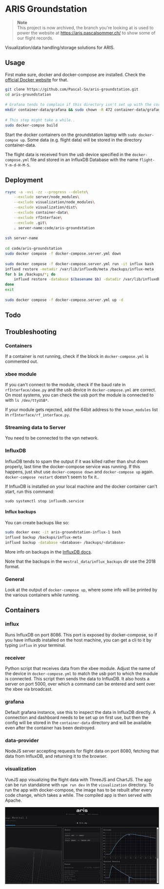 # ARIS Groundstation

> **Note**</br>
> This project is now archived, the branch you're looking at is used to power the website at https://aris.pascalsommer.ch/ to show some of our flight records.

Visualization/data handling/storage solutions for ARIS.

## Usage
First make sure, docker and docker-compose are installed. Check the [official Docker website](https://docs.docker.com/install/) for that.

```bash
git clone https://github.com/Pascal-So/aris-groundstation.git
cd aris-groundstation

# Grafana tends to complain if this directory isn't set up with the correct permissions.
mkdir container-data/grafana && sudo chown -R 472 container-data/grafana

# This step might take a while..
sudo docker-compse build
```

Start the docker containers on the groundstation laptop with `sudo docker-compse up`. Some data (e.g. flight data) will be stored in the directory container-data.

The flight data is received from the usb device specified in the `docker-compose.yml` file and stored in an InfluxDB Database with the name `flight-Y-m-d-H-M-S`.

## Deployment

```bash
rsync -a -vvi -zz --progress --delete\
    --exclude server/node_modules\
    --exclude visualization/node_modules\
    --exclude visualization/dist\
    --exclude container-data\
    --exclude rfInterface\
    --exclude .git\
    . server-name:code/aris-groundstation

ssh server-name

cd code/aris-groundstation
sudo docker compose -f docker-compose.server.yml down

sudo docker compose -f docker-compose.server.yml run -it influx bash
influxd restore -metadir /var/lib/influxdb/meta /backups/influx-meta
for b in /backups/*; do 
    influxd restore -database $(basename $b) -datadir /var/lib/influxdb/data $b
done
exit

sudo docker compose -f docker-compose.server.yml up -d
```

## Todo

## Troubleshooting

### Containers
If a container is not running, check if the block in `docker-compose.yml` is commented out.

### xbee module
If you can't connect to the module, check if the baud rate in `rfInterface/xbee.py` and the usb device in `docker-compose.yml` are correct. On most systems, you can check the usb port the module is connected to with `ls /dev/ttyUSB*`.

If your module gets rejected, add the 64bit address to the `known_modules` list in `rfInterface/rf_interface.py`.

### Streaming data to Server
You need to be connected to the vpn network.


### InfluxDB
InfluxDB tends to spam the output if it was killed rather than shut down properly, last time the docker-compose service was running. If this happens, just shut use `docker-compose down` and `docker-compose up` again. `docker-compose restart` doesn't seem to fix it..

If InfluxDB is installed on your local machine and the docker container can't start, run this command:
```
sudo systemctl stop influxdb.service
```

#### Influx backups

You can create backups like so:

```bash
sudo docker exec -it aris-groundstation-influx-1 bash
influxd backup /backups/influx-meta
influxd backup -database <database> /backups/<database>
```

More info on backups in the [InfluxDB docs](https://docs.influxdata.com/influxdb/v1.4/administration/backup_and_restore/).

Note that the backups in the `mestral_data/influx_backups` dir use the 2018 format.


### General
Look at the output of `docker-compose up`, where some info will be printed by the various containers while running.

## Containers

### influx
Runs InfluxDB on port 8086. This port is exposed by docker-compose, so if you have influxdb installed on the host machine, you can get a cli to it by typing `influx` in your terminal.

### receiver
Python script that receives data from the xbee module. Adjust the name of the device in `docker-compose.yml` to match the usb port to which the module is connected. This script then sends the data to InfluxDB. It also hosts a server on port 5000, over which a command can be entered and sent over the xbee via broadcast.

### grafana
Default grafana instance, use this to inspect the data in InfluxDB directly. A connection and dashboard needs to be set up on first use, but then the config will be stored in the `container-data` directory and will be available even after the container has been destroyed.

### data-provider
NodeJS server accepting requests for flight data on port 8080, fetching that data from InfluxDB, and returning it to the browser.

### visualization
VueJS app visualizing the flight data with ThreeJS and ChartJS. The app can be run standalone with `npm run dev` in the `visualization` directory. To run the app with docker-compose, the image has to be rebuilt after every code change, which takes a while. The compiled app is then served with Apache.

![user interface](ArisUI.png)
